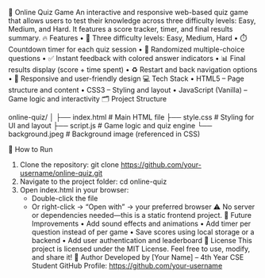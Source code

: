 🧠 Online Quiz Game
An interactive and responsive web-based quiz game that allows users to test their knowledge across three difficulty levels: Easy, Medium, and Hard. It features a score tracker, timer, and final results summary.
🔥 Features
•	🎯 Three difficulty levels: Easy, Medium, Hard
•	⏱️ Countdown timer for each quiz session
•	🧠 Randomized multiple-choice questions
•	✅ Instant feedback with colored answer indicators
•	📊 Final results display (score + time spent)
•	♻️ Restart and back navigation options
•	📱 Responsive and user-friendly design
💻 Tech Stack
• HTML5 – Page structure and content
• CSS3 – Styling and layout
• JavaScript (Vanilla) – Game logic and interactivity
🗂️ Project Structure

online-quiz/
│
├── index.html        # Main HTML file
├── style.css         # Styling for UI and layout
├── script.js         # Game logic and quiz engine
└── background.jpeg   # Background image (referenced in CSS)

🚀 How to Run
1. Clone the repository:
   git clone https://github.com/your-username/online-quiz.git
2. Navigate to the project folder:
   cd online-quiz
3. Open index.html in your browser:
   - Double-click the file
   - Or right-click → “Open with” → your preferred browser
⚠️ No server or dependencies needed—this is a static frontend project.
📌 Future Improvements
•	Add sound effects and animations
•	Add timer per question instead of per game
•	Save scores using local storage or a backend
•	Add user authentication and leaderboard
📝 License
This project is licensed under the MIT License.
Feel free to use, modify, and share it!
🙌 Author
Developed by [Your Name] – 4th Year CSE Student
GitHub Profile: https://github.com/your-username
